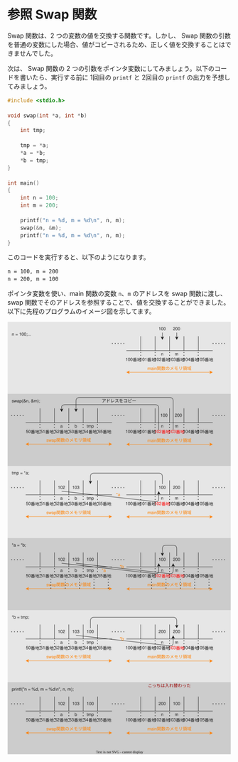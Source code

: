 # 参照 Swap 関数

Swap 関数は、2 つの変数の値を交換する関数です。しかし、 Swap 関数の引数を普通の変数にした場合、値がコピーされるため、正しく値を交換することはできませんでした。

次は、 Swap 関数の 2 つの引数をポインタ変数にしてみましょう。以下のコードを書いたら、実行する前に 1回目の `printf` と 2回目の `printf` の出力を予想してみましょう。

```c
#include <stdio.h>

void swap(int *a, int *b)
{
    int tmp;

    tmp = *a;
    *a = *b;
    *b = tmp;
}

int main()
{
    int n = 100;
    int m = 200;

    printf("n = %d, m = %d\n", n, m);
    swap(&n, &m);
    printf("n = %d, m = %d\n", n, m);
}
```

このコードを実行すると、以下のようになります。

```txt
n = 100, m = 200
n = 200, m = 100
```

ポインタ変数を使い、main 関数の変数 `n`、`m` のアドレスを swap 関数に渡し、swap 関数でそのアドレスを参照することで、値を交換することができました。以下に先程のプログラムのイメージ図を示してます。

![refswap](./refswap.svg)
